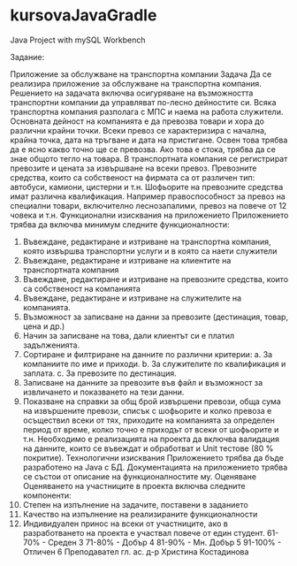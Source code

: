 # kursovaJavaGradle
 Java Project with mySQL Workbench
 
 
 Задание: 
 
 
 Приложение за обслужване на 
транспортна компании
Задача
Да се реализира приложение за обслужване на транспортна компания.
Решението на задачата включва осигуряване на възможността транспортни компании да 
управляват по-лесно дейностите си. Всяка транспортна компания разполага с МПС и наема на 
работа служители. Основната дейност на компанията е да превозва товари и хора до различни 
крайни точки. Всеки превоз се характеризира с начална, крайна точка, дата на тръгване и дата 
на пристигане. Освен това трябва да е ясно какво точно ще се превозва. Ако това е стока, 
трябва да се знае общото тегло на товара. В транспортната компания се регистрират превозите 
и цената за извършване на всеки превоз. Превозните средства, които са собственост на 
фирмата са от различен тип: автобуси, камиони, цистерни и т.н. Шофьорите на превозните 
средства имат различна квалификация. Например правоспособност за превоз на специални 
товари, включително леснозапалими, превоз на повече от 12 човека и т.н.
Функционални изисквания на приложението
Приложението трябва да включва минимум следните функционалности:
1. Въвеждане, редактиране и изтриване на транспортна компания, която извършва 
транспортни услуги и в която са наети служители
2. Въвеждане, редактиране и изтриване на клиентите на транспортната компания
3. Въвеждане, редактиране и изтриване на превозните средства, които са собственост на 
компанията
4. Въвеждане, редактиране и изтриване на служителите на компанията.
5. Възможност за записване на данни за превозите (дестинация, товар, цена и др.)
6. Начин за записване на това, дали клиентът си е платил задълженията.
7. Сортиране и филтриране на данните по различни критерии:
a. За компаниите по име и приходи.
b. За служителите по квалификация и заплата.
c. За превозите по дестинация.
8. Записване на данните за превозите във файл и възможност за извличането и 
показването на тези данни.
9. Показване на справки за общ брой извършени превози, обща сума на извършените 
превози, списък с шофьорите и колко превоза е осъществил всеки от тях, приходите на 
компанията за определен период от време, колко точно е приходът от всеки от 
шофьорите и т.н.
Необходимо е реализацията на проекта да включва валидация на данните, които се въвеждат и 
обработват и Unit тестове (80 % покритие).
Технологични изисквания
Приложението трябва да бъде разработено на Java с БД. Документацията на приложението 
трябва се състои от описание на функционалностите му.
Оценяване
Оценяването на участниците в проекта включва следните компоненти:
1. Степен на изпълнение на задачите, поставени в заданието
2. Качество на изпълнение на реализираните функционалности
3. Индивидуален принос на всеки от участниците, ако в разработването на проекта е 
участвал повече от един студент.
61-70% - Среден 3
71-80% - Добър 4
81-90% - Мн. Добър 5
91-100% - Отличен 6
Преподавател
гл. ас. д-р Христина Костадинова
